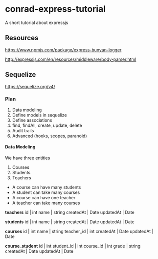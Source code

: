 # conrad-express-tutorial
A short tutorial about expressjs

## Resources
https://www.npmjs.com/package/express-bunyan-logger

http://expressjs.com/en/resources/middleware/body-parser.html


## Sequelize
https://sequelize.org/v4/
### Plan
1. Data modeling
2. Define models in sequelize
3. Define associations
4. find, findAll, create, update, delete
5. Audit trails
6. Advanced (hooks, scopes, paranoid)

#### Data Modeling
We have three entities

1. Courses
2. Students
3. Teachers

* A course can have many students
* A student can take many courses
* A course can have one teacher
* A teacher can take many courses

**teachers**
id | int
name | string
createdAt | Date
updatedAt | Date

**students**
id | int
name | string
createdAt | Date
updatedAt | Date

**courses**
id | int
name | string
teacher_id | int
createdAt | Date
updatedAt | Date

**course_student**
id | int
student_id | int
course_id | int
grade | string
createdAt | Date
updatedAt | Date